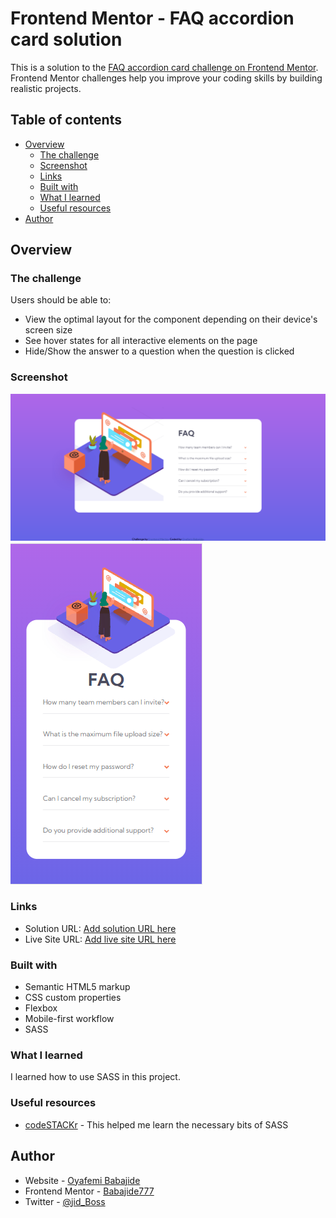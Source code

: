 # Frontend Mentor - FAQ accordion card solution

This is a solution to the [FAQ accordion card challenge on Frontend Mentor](https://www.frontendmentor.io/challenges/faq-accordion-card-XlyjD0Oam). Frontend Mentor challenges help you improve your coding skills by building realistic projects.

## Table of contents

- [Overview](#overview)
  - [The challenge](#the-challenge)
  - [Screenshot](#screenshot)
  - [Links](#links)
  - [Built with](#built-with)
  - [What I learned](#what-i-learned)
  - [Useful resources](#useful-resources)
- [Author](#author)

## Overview

### The challenge

Users should be able to:

- View the optimal layout for the component depending on their device's screen size
- See hover states for all interactive elements on the page
- Hide/Show the answer to a question when the question is clicked

### Screenshot

![Web version](./images/web.png)
![Mobile version](./images/mobile.PNG)

### Links

- Solution URL: [Add solution URL here](https://github.com/Babajide777/faq-accordion-card)
- Live Site URL: [Add live site URL here](https://babajide-faq-accordion-card.netlify.app/)

### Built with

- Semantic HTML5 markup
- CSS custom properties
- Flexbox
- Mobile-first workflow
- SASS

### What I learned

I learned how to use SASS in this project.

### Useful resources

- [codeSTACKr](https://www.youtube.com/watch?v=_a5j7KoflTs&t=45s) - This helped me learn the necessary bits of SASS

## Author

- Website - [Oyafemi Babajide](https://babajide-portfolio.netlify.app/)
- Frontend Mentor - [Babajide777](https://www.frontendmentor.io/profile/Babajide777)
- Twitter - [@jid_Boss](https://www.twitter.com/jid_Boss)

